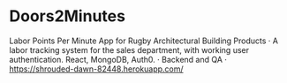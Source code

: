 # Doors2Minutes

Labor Points Per Minute App for Rugby Architectural Building Products
·      A labor tracking system for the sales department, with working user authentication. React, MongoDB, Auth0. 
·      Backend and QA
·      https://shrouded-dawn-82448.herokuapp.com/

